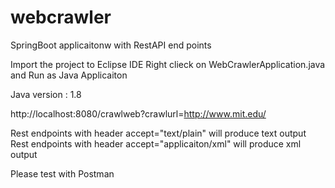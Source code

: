# webcrawler
SpringBoot applicaitonw with RestAPI end points

Import the project to Eclipse IDE
Right clieck on WebCrawlerApplication.java and Run as Java Applicaiton

Java version : 1.8

http://localhost:8080/crawlweb?crawlurl=http://www.mit.edu/


Rest endpoints with header accept="text/plain" will produce text output
Rest endpoints with header accept="applicaiton/xml" will produce xml output

Please test with Postman
